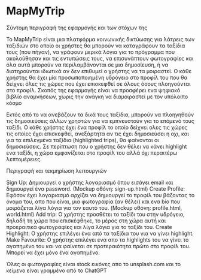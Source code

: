 # MapMyTrip
Σύντομη περιγραφή της εφαρμογής και των στόχων της

To MapMyTrip είναι μια πλατφόρμα κοινωνικής δικτύωσης για λάτρεις των ταξιδιών στο οποίο οι χρήστες θα μπορούν να καταγράφουν τα ταξίδια τους (που πήγαν), να γράφουν μερικά λόγια για το πρόγραμμα που ακολούθησαν και τις εντυπώσεις τους, να επισυνάπτουν φωτογραφίες και όλα αυτά μπορούν να περιλαμβάνονται σε μια δημοσίευση, ή να διατηρούνται ιδιωτικά αν δεν επιθυμεί ο χρήστης να τα μοιραστεί. Ο κάθε χρήστης θα έχει μία προσωποποιημένη υδρόγειο στο προφίλ του που θα δείχνει όλες τις χώρες που έχει επισκεφθεί σε όλους όσους πλοηγούνται στο προφίλ. Σκοπός της εφαρμογής είναι να προσφέρει ενα ψηφιακό βιβλίο αναμνήσεων, χωρις την ανάγκη να διαμοιραστεί με τον υπόλοιπο κόσμο 

Εκτός από το να ανεβάζουν τα δικά τους ταξίδια, μπορούν να πλοηγηθούν τις δημοσιεύσεις άλλων χρηστών για να εμπνευστούν για το επόμενό τους ταξίδι. Ο κάθε χρήστης έχει ένα προφίλ το οποίο δείχνει ολες τις χώρες τις οποίες έχει επισκεφθεί, ανεξάρτητα αν τις έχει δημοσιεύσει η οχι, και για τα επιλεγμένα ταξίδια (highlighted trips), θα φαίνονται οι δημοσιεύσεις. Σε περίπτωση που ο χρήστης δεν θέλει να κάνει highlight ενα ταξίδι, η χώρα εμφανίζεται στο προφίλ του αλλά όχι περαιτέρω λεπτομέρειες. 



Περιγραφή και τεκμηρίωση λειτουργιών

Sign Up: Δημιουργεί ο χρήστης λογαριασμό όπου εισάγει email και δημιουργεί ένα password. (Mockup οθόνη: sign-up.html)
Create Profile: Εφόσον έχει λογαριασμό αρχίζει να δημιουργεί το προφίλ του βάζοντας το όνομα του, απο που είναι, μια φωτογραφία (αν θέλει) και ενα bio που μοιράζεται λίγα λόγια για τον εαυτό του. (Mockup οθόνη: profile.html, world.html)
Add trip: Ο χρήστης προσθέτει το ταξίδι του στην υδρόγειο, δηλαδή τη χώρα που επισκέφθηκε, το μέρος στη χώρα αυτή και προεραιτικά φωτογραφίες και λίγα λόγια για το ταξίδι του.
Create Highlight: Ο χρήστης επιλέγει ένα από τα ταξίδια του για να γίνει highlight.
Make Favourite: Ο χρήστης επιλέγει ενα απο τα highlights του να γίνει το αγαπημένο του και να φαίνεται σε προτεραιότητα πρώτο στο προφίλ του. Μπορεί να έχει μόνο ένα αγαπημένο.


Όλες οι φωτογραφίες είναι stock εικόνες απο το unsplash.com και το κείμενο είναι γραμμένο από το ChatGPT

